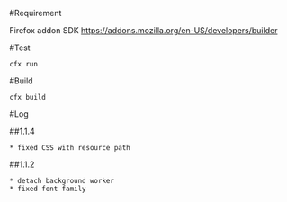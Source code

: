 #Requirement

Firefox addon SDK https://addons.mozilla.org/en-US/developers/builder

#Test

	cfx run

#Build

	cfx build
	
	
#Log

##1.1.4

	* fixed CSS with resource path

##1.1.2

	* detach background worker
	* fixed font family